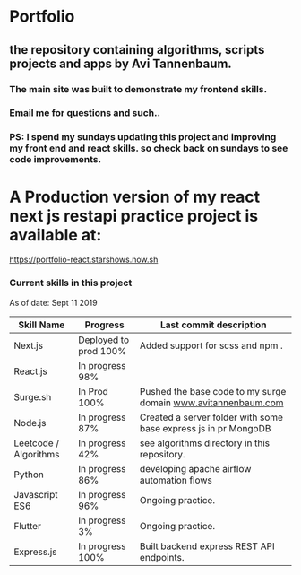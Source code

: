 # Portfolio

## the repository containing algorithms, scripts projects and apps by Avi Tannenbaum.
### The main site was built to demonstrate my frontend skills.
### Email me for questions and such..


### PS: I spend my sundays updating this project and improving my front end and react skills. so check back on sundays to see code improvements.

# A Production version of my react next js restapi practice project is available at:
https://portfolio-react.starshows.now.sh


### Current skills in this project



As of date: Sept 11 2019

Skill Name    | Progress        | Last commit description
------------- | -------------   | -------------------------
Next.js       | Deployed to prod 100% | Added support for scss and npm .
React.js      | In progress 98% |
Surge.sh      | In Prod 100%         | Pushed the base code to my surge domain www.avitannenbaum.com 
Node.js       | In progress 87%         | Created a server folder with some base express js in pr MongoDB       | Todo 0%         | Waiting to be integrated into the project 
Leetcode / Algorithms | In progress 42% | see algorithms directory in this repository. 
Python | In progress 86%| developing apache airflow automation flows  
Javascript ES6 | In progress 96% | Ongoing practice. 
Flutter | In progress 3% | Ongoing practice. 
Express.js | In progress 100% | Built backend express REST API endpoints. 
